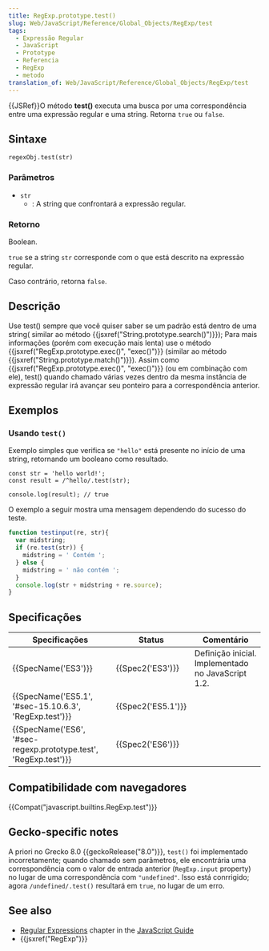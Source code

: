 ```yaml
---
title: RegExp.prototype.test()
slug: Web/JavaScript/Reference/Global_Objects/RegExp/test
tags:
  - Expressão Regular
  - JavaScript
  - Prototype
  - Referencia
  - RegExp
  - metodo
translation_of: Web/JavaScript/Reference/Global_Objects/RegExp/test
---
```

{{JSRef}}O método **test()** executa uma busca por uma correspondência entre uma expressão regular e uma string. Retorna `true` ou `false`.

## Sintaxe

```
regexObj.test(str)
```

### Parâmetros

- `str`
  - : A string que confrontará a expressão regular.

### Retorno

Boolean.

`true` se a string `str` corresponde com o que está descrito na expressão regular.

Caso contrário, retorna `false`.

## Descrição

Use test() sempre que você quiser saber se um padrão está dentro de uma string( similar ao método {{jsxref("String.prototype.search()")}}); Para mais informações (porém com execução mais lenta) use o método {{jsxref("RegExp.prototype.exec()", "exec()")}} (similar ao método {{jsxref("String.prototype.match()")}}). Assim como {{jsxref("RegExp.prototype.exec()", "exec()")}} (ou em combinação com ele), test() quando chamado várias vezes dentro da mesma instância de expressão regular irá avançar seu ponteiro para a correspondência anterior.

## Exemplos

### Usando `test()`

Exemplo simples que verifica se `"hello"` está presente no início de uma string, retornando um booleano como resultado.

```
const str = 'hello world!';
const result = /^hello/.test(str);

console.log(result); // true
```

O exemplo a seguir mostra uma mensagem dependendo do sucesso do teste.

```js
function testinput(re, str){
  var midstring;
  if (re.test(str)) {
    midstring = ' Contém ';
  } else {
    midstring = ' não contém ';
  }
  console.log(str + midstring + re.source);
}
```

## Specificações

| Specificações                                                                        | Status                   | Comentário                                         |
| ------------------------------------------------------------------------------------ | ------------------------ | -------------------------------------------------- |
| {{SpecName('ES3')}}                                                             | {{Spec2('ES3')}}     | Definição inicial. Implementado no JavaScript 1.2. |
| {{SpecName('ES5.1', '#sec-15.10.6.3', 'RegExp.test')}}             | {{Spec2('ES5.1')}} |                                                    |
| {{SpecName('ES6', '#sec-regexp.prototype.test', 'RegExp.test')}} | {{Spec2('ES6')}}     |                                                    |

## Compatibilidade com navegadores

{{Compat("javascript.builtins.RegExp.test")}}

## Gecko-specific notes

A priori no Grecko 8.0 {{geckoRelease("8.0")}}, `test()` foi implementado incorretamente; quando chamado sem parâmetros, ele encontrária uma correspondência com o valor de entrada anterior (`RegExp.input` property) no lugar de uma correspondência com `"undefined"`. Isso está conrrigido; agora `/undefined/.test()` resultará em `true`, no lugar de um erro.

## See also

- [Regular Expressions](/pt-BR/docs/Web/JavaScript/Guide/Regular_Expressions) chapter in the [JavaScript Guide](/pt-BR/docs/Web/JavaScript/Guide)
- {{jsxref("RegExp")}}
